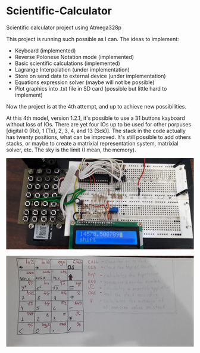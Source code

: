 # Scientific-Calculator
Scientific calculator project using Atmega328p

This project is running such possible as I can. 
The ideas to implement:
* Keyboard (implemented)
* Reverse Polonese Notation mode (implemented)
* Basic scientific calculations (implemented)
* Lagrange Interpolation (under implementation)
* Store on send data to external device (under implementation)
* Equations expression solver (maybe will not be possible)
* Plot graphics into .txt file in SD card (possible but little hard to implement)

Now the project is at the 4th attempt, and up to achieve new possibilities.

At this 4th model, version 1.2.1, it's possible to use a 31 buttons kayboard without loss of IOs. There are yet four IOs up to be used for other porpuses [digital 0 (Rx), 1 (Tx), 2, 3, 4, and 13 (Sck)].
The stack in the code actually has twenty positions, what can be improved.
It's still possible to add others stacks, or maybe to create a matrixial representation system, matrixial solver, etc. The sky is the limit (I mean, the memory).

![imagem2](https://github.com/PJbourne/Scientific-Calc-avr/blob/main/20220701_153534.jpg)

![imagem2](https://github.com/PJbourne/Scientific-Calc-avr/blob/main/20220701_153918.jpg)
